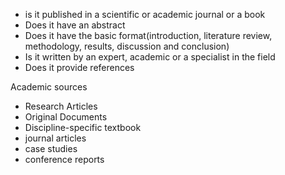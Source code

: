
- is it published in a scientific or academic journal or a book
- Does it have an abstract
- Does it have the basic format(introduction, literature review, methodology, results, discussion and conclusion)
- Is it written by an expert, academic or a specialist in the field
- Does it provide references


Academic sources

- Research Articles
- Original Documents
- Discipline-specific textbook
- journal articles
- case studies
- conference reports